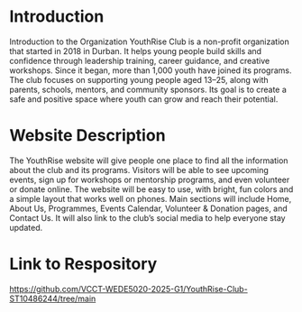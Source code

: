 # Introduction 
Introduction to the Organization
YouthRise Club is a non-profit organization that started in 2018 in Durban. It helps young people build skills and confidence through leadership training, career guidance, and creative workshops. Since it began, more than 1,000 youth have joined its programs.
The club focuses on supporting young people aged 13–25, along with parents, schools, mentors, and community sponsors. Its goal is to create a safe and positive space where youth can grow and reach their potential.

# Website Description
The YouthRise website will give people one place to find all the information about the club and its programs. Visitors will be able to see upcoming events, sign up for workshops or mentorship programs, and even volunteer or donate online.
The website will be easy to use, with bright, fun colors and a simple layout that works well on phones.
Main sections will include Home, About Us, Programmes, Events Calendar, Volunteer & Donation pages, and Contact Us. It will also link to the club’s social media to help everyone stay updated.

# Link to Respository 
https://github.com/VCCT-WEDE5020-2025-G1/YouthRise-Club-ST10486244/tree/main
